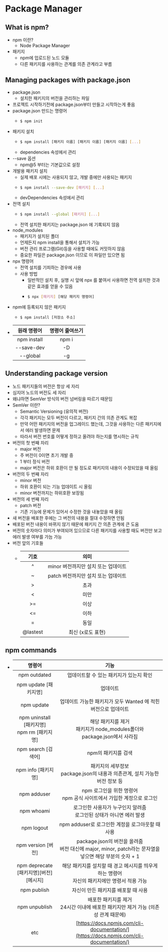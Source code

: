 # Package Manager

## What is npm?
- npm 이란?
  - Node Package Manager
- 패키지
  - npm에 업로드된 노드 모듈
  - 다른 패키지를 사용하는 관계를 의존 관계라고 부름

## Managing packages with package.json
- package.json
  - 설치한 패키지의 버전을 관리하는 파일
- 프로젝트 시작하기전에 package.json부터 만들고 시작하는게 좋음
- package.json 만드는 명령어
  - ```sh
    $ npm init
    ```
- 패키지 설치
  - ```sh
    $ npm install [패키지 이름] [패키지 이름] [패키지 이름] [...]
    ```
  - dependencies 속성에서 관리
- --save 옵션
  - npm@5 부터는 기본값으로 설정
- 개발용 패키지 설치
  - 실제 배포 시에는 사용되지 않고, 개발 중에만 사용되는 패키지
  - ```sh
    $ npm install --save-dev [패키지] [...]
    ```
  - devDependencies 속성에서 관리
- 전역 설치
  - ```sh
    $ npm install --global [패키지] [...]
    ```
  - 전역 설치한 패키지는 package.json 에 기록되지 않음
- node_modules
  - 패키지가 설치된 폴더
  - 언제든지 npm install을 통해서 설치가 가능
  - 버전 관리 프로그램(Git)등을 사용할 때에도 커밋하지 않음
  - 중요한 파일은 package.json 이므로 이 파일만 있으면 됨
- npx 명령어
  - 전역 설치를 기피하는 경우에 사용
  - 사용 방법
    - 일반적인 설치 후, 실행 시 앞에 npx 를 붙여서 사용하면 전역 설치한 것과 같은 효과를 얻을 수 있음
    - ```sh
      $ npx [패키지] [해당 패키지 명령어]
      ```
- npm에 등록되지 않은 패키지
  - ```sh
    $ npm install [저장소 주소]
    ```
- | 원래 명령어 | 명령어 줄여쓰기 |
  |:-----------:|:---------------:|
  | npm install	| npm i  	        |
  | --save-dev  | -D  	          |
  | --global  	| -g  	          |

## Understanding package version
- 노드 패키지들의 버전은 항상 세 자리
- 심지어 노드의 버전도 세 자리
- 왜냐하면 SemVer 방식의 버전 넘버링을 따르기 때문임
- SemVer 이란?
  - Semantic Versioning (유의적 버전)
  - 각각 패키지는 모두 버전이 다르고, 패키지 간의 의존 관계도 복잡
  - 만약 어떤 패키지의 버전을 업그레이드 했는데, 그것을 사용하는 다른 패키지에서 에러 발생하면 문제
  - 따라서 버전 번호를 어떻게 정하고 올려야 하는지를 명시하는 규칙
- 버전의 첫 번째 자리
  - major 버전
  - 주 버전이 0이면 초기 개발 중
  - 1 부터 정식 버전
  - major 버전은 하위 호환이 안 될 정도로 패키지의 내용이 수정되었을 때 올림
- 버전의 두 번째 자리
  - minor 버전
  - 하위 호환이 되는 기능 업데이트 시 올림
  - minor 버전까지는 하위호환 보장됨
- 버전의 세 번째 자리
  - patch 버전
  - 기존 기능에 문제가 있어서 수정한 것을 내놓았을 때 올림
- 새 버전을 배포한 후에는 그 버전의 내용을 절대 수정하면 안됨
- 배포된 버전 내용이 바뀌지 않기 때문에 패키지 간 의존 관계에 큰 도움
- 버전의 숫자마다 의미가 부여되어 있으므로 다른 패키지를 사용할 때도 버전만 보고 에러 발생 여부를 가늠 가능
- 버전 앞의 기호들
  - | 기호	   | 의미                                |
    |:--------:|:-----------------------------------:|
    | ^ 	     | minor 버전까지만 설치 또는 업데이트 |
    | ~ 	     | patch 버전까지만 설치 또는 업데이트 |
    | >     	 | 초과 	                             |
    | < 	     | 미만 	                             |
    | >= 	     | 이상  	                             |
    | <= 	     | 이하  	                             |
    | =        | 동일  	                             |
    | @lastest | 최신 (x로도 표현)                   |

## npm commands
- |명령어                                         |기능                                                                                                      |
  |:---------------------------------------------:|:--------------------------------------------------------------------------------------------------------:|
  | npm outdated                                  |업데이트할 수 있는 패키지가 있는지 확인                                                                 	 |
  | npm update [패키지명]   	                    |업데이트   	                                                                                             |
  | npm update   	                                |업데이트 가능한 패키지가 모두 Wanted 에 적힌 버전으로 업데이트   	                                       |
  | npm uninstall [패키지명]<br>npm rm [패키지명] |해당 패키지를 제거<br>패키지가 node_modules폴더와 package.json에서 사라짐   	                             |
  | npm search [검색어]   	                      |npm의 패키지를 검색   	                                                                                   |
  | npm info [패키지명]   	                      |패키지의 세부정보<br>package.json의 내용과 의존관계, 설치 가능한 버전 정보 등   	                         |
  | npm adduser   	                              |npm 로그인을 위한 명령어<br>npm 공식 사이트에서 가입한 계정으로 로그인                              	     |
  | npm whoami                                    | 로그인한 사용자가 누구인지 알려줌<br>로그인된 상태가 아니면 에러 발생                                    |
  | npm logout                                    | npm adduser로 로그인한 계정을 로그아웃할 때 사용                                                         |
  | npm version [버전]                            | package.json의 버전을 올려줌<br>버전 대신에 major, minor, patch라는 문자열을 넣으면 해당 부분의 숫자 + 1 |
  | npm deprecate [패키지명][버전] [메시지]       | 해당 패키지를 설치할 때 경고 메시지를 띄우게 하는 명령어<br>자신의 패키지에만 명령서 적용 가능           |
  | npm publish                                   | 자신이 만든 패키지를 배포할 때 사용                                                                      |
  | npm unpublish                                 | 배포한 패키지를 제거<br>24시간 이내에 배포한 패키지만 제거 가능 (의존성 관계 때문에)                     |
  | etc                                           |[https://docs.npmjs.com/cli-documentation/](https://docs.npmjs.com/cli-documentation/)                    |